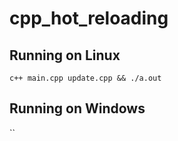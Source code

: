 # cpp_hot_reloading

## Running on Linux

`c++ main.cpp update.cpp && ./a.out`

## Running on Windows

``
